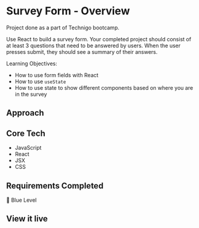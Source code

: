 # Survey Form - Overview
Project done as a part of Technigo bootcamp.

Use React to build a survey form. Your completed project should consist of at least 3 questions that need to be answered by users. When the user presses submit, they should see a summary of their answers.



Learning Objectives:
- How to use form fields with React
- How to use `useState`
- How to use state to show different components based on where you are in the survey

## Approach


## Core Tech
- JavaScript
- React
- JSX
- CSS


## Requirements Completed
🔵  Blue Level
<!-- - Your survey should consist of at least 3 questions. -->
<!-- - At least one question should use radio buttons. -->
<!-- - At least one question should use a select dropdown. -->
<!-- - There should be a submit button. When pressed your app should hide the input form and show a summary of the user's submissions. -->
<!-- - Your site should follow accessibility guidelines -->

<!-- 🔴  Red Level (Intermediary Goals) -->
<!-- - Use a form element you haven't tried before (such as a [range slider](https://www.w3schools.com/howto/howto_js_rangeslider.asp)) and connect it to React state. You can find a list of input types [here](https://www.w3schools.com/html/html_form_input_types.asp). -->
<!-- - Add validation to your survey! Use either HTML input validation attributes (such as `required`) or implement custom logic when the user clicks the submit button to make the form fields have validations. If you choose to implement your own validation, you should also make sure to show error messages in a nice way. -->
<!-- - Create a button that, when clicked, will scroll down to the top of the next question in the survey (if possible) -->

<!-- ⚫  Black Level (Advanced Goals) -->
<!-- - Create a multi-step form
    - **Example**

        Show each question in its own 'page' with a continue button to progress to the next question (like how typeform does it).

        If you decide to split your form into sections, then one approach you could take is to try to think of these sections as a single `useState` hook which you can use to conditionally render different groups of inputs. For example, you could have some state like `const [section, setSection] = useState('firstQuestion')` and then when the user presses a button to progress, you'd use the `setSection()` function to progress them to the second question, etc. Then, in your JSX, you could conditionally render, like this:

        ```
        const Example = () => {
          const [section, setSection] = useState('firstQuestion')

          return (
            <div>
              {section === 'firstQuestion' && (
                <div>
                  First question...
                </div>
              )}

              {section === 'secondQuestion' && (
                <div>
                  Second question...
                </div>
              )}
            </div>
          )
        }
        ```

        As always, there's many ways to approach this! This is just one suggestion. :) -->

<!-- - Visualize to the user how far through the survey they are, and how much is left, by creating a progress bar -->
<!-- - Use Regex validation for some input on your survey -->
<!-- - Show different questions depending on the answer to a specific question -->

## View it live
